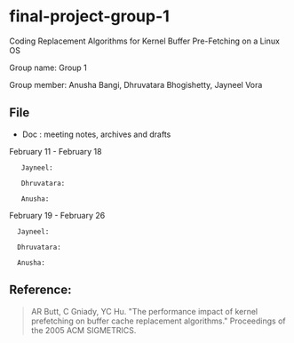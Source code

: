 # final-project-group-1

Coding Replacement Algorithms for Kernel Buffer Pre-Fetching on a Linux OS

Group name\: Group 1

Group member\: Anusha Bangi, Dhruvatara Bhogishetty, Jayneel Vora

## File
- Doc \: meeting notes, archives and drafts

February 11 - February 18

       Jayneel: 
       
       Dhruvatara: 
       
       Anusha: 
       
February 19 - February 26

      Jayneel:
      
      Dhruvatara: 
      
      Anusha:
 

## Reference:


> AR Butt, C Gniady, YC Hu. "The performance impact of kernel prefetching on buffer cache replacement algorithms." Proceedings of the 2005 ACM SIGMETRICS.


